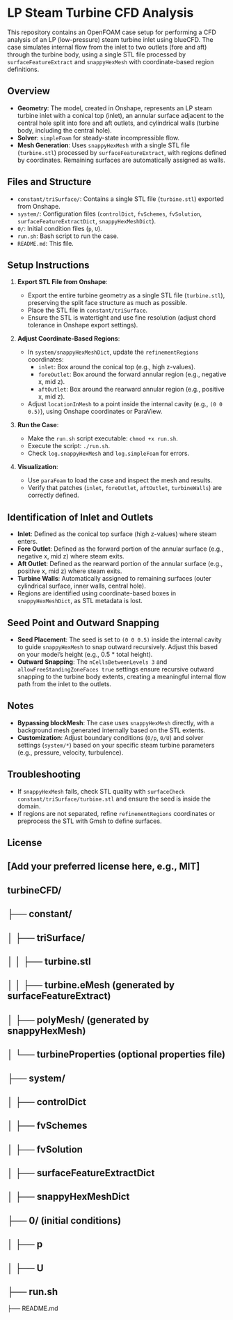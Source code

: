 # LP Steam Turbine CFD Analysis

This repository contains an OpenFOAM case setup for performing a CFD analysis of an LP (low-pressure) steam turbine inlet using blueCFD. The case simulates internal flow from the inlet to two outlets (fore and aft) through the turbine body, using a single STL file processed by `surfaceFeatureExtract` and `snappyHexMesh` with coordinate-based region definitions.

## Overview
- **Geometry**: The model, created in Onshape, represents an LP steam turbine inlet with a conical top (inlet), an annular surface adjacent to the central hole split into fore and aft outlets, and cylindrical walls (turbine body, including the central hole).
- **Solver**: `simpleFoam` for steady-state incompressible flow.
- **Mesh Generation**: Uses `snappyHexMesh` with a single STL file (`turbine.stl`) processed by `surfaceFeatureExtract`, with regions defined by coordinates. Remaining surfaces are automatically assigned as walls.

## Files and Structure
- `constant/triSurface/`: Contains a single STL file (`turbine.stl`) exported from Onshape.
- `system/`: Configuration files (`controlDict`, `fvSchemes`, `fvSolution`, `surfaceFeatureExtractDict`, `snappyHexMeshDict`).
- `0/`: Initial condition files (`p`, `U`).
- `run.sh`: Bash script to run the case.
- `README.md`: This file.

## Setup Instructions
1. **Export STL File from Onshape**:
   - Export the entire turbine geometry as a single STL file (`turbine.stl`), preserving the split face structure as much as possible.
   - Place the STL file in `constant/triSurface`.
   - Ensure the STL is watertight and use fine resolution (adjust chord tolerance in Onshape export settings).

2. **Adjust Coordinate-Based Regions**:
   - In `system/snappyHexMeshDict`, update the `refinementRegions` coordinates:
     - `inlet`: Box around the conical top (e.g., high z-values).
     - `foreOutlet`: Box around the forward annular region (e.g., negative x, mid z).
     - `aftOutlet`: Box around the rearward annular region (e.g., positive x, mid z).
   - Adjust `locationInMesh` to a point inside the internal cavity (e.g., `(0 0 0.5)`), using Onshape coordinates or ParaView.

3. **Run the Case**:
   - Make the `run.sh` script executable: `chmod +x run.sh`.
   - Execute the script: `./run.sh`.
   - Check `log.snappyHexMesh` and `log.simpleFoam` for errors.

4. **Visualization**:
   - Use `paraFoam` to load the case and inspect the mesh and results.
   - Verify that patches (`inlet`, `foreOutlet`, `aftOutlet`, `turbineWalls`) are correctly defined.

## Identification of Inlet and Outlets
- **Inlet**: Defined as the conical top surface (high z-values) where steam enters.
- **Fore Outlet**: Defined as the forward portion of the annular surface (e.g., negative x, mid z) where steam exits.
- **Aft Outlet**: Defined as the rearward portion of the annular surface (e.g., positive x, mid z) where steam exits.
- **Turbine Walls**: Automatically assigned to remaining surfaces (outer cylindrical surface, inner walls, central hole).
- Regions are identified using coordinate-based boxes in `snappyHexMeshDict`, as STL metadata is lost.

## Seed Point and Outward Snapping
- **Seed Placement**: The seed is set to `(0 0 0.5)` inside the internal cavity to guide `snappyHexMesh` to snap outward recursively. Adjust this based on your model’s height (e.g., 0.5 * total height).
- **Outward Snapping**: The `nCellsBetweenLevels 3` and `allowFreeStandingZoneFaces true` settings ensure recursive outward snapping to the turbine body extents, creating a meaningful internal flow path from the inlet to the outlets.

## Notes
- **Bypassing blockMesh**: The case uses `snappyHexMesh` directly, with a background mesh generated internally based on the STL extents.
- **Customization**: Adjust boundary conditions (`0/p`, `0/U`) and solver settings (`system/*`) based on your specific steam turbine parameters (e.g., pressure, velocity, turbulence).

## Troubleshooting
- If `snappyHexMesh` fails, check STL quality with `surfaceCheck constant/triSurface/turbine.stl` and ensure the seed is inside the domain.
- If regions are not separated, refine `refinementRegions` coordinates or preprocess the STL with Gmsh to define surfaces.

## License
[Add your preferred license here, e.g., MIT]
---
turbineCFD/
---
├── constant/
---
│   ├── triSurface/
---
│   │   ├── turbine.stl
---
│   │   ├── turbine.eMesh  (generated by surfaceFeatureExtract)
---
│   ├── polyMesh/        (generated by snappyHexMesh)
---
│   └── turbineProperties  (optional properties file)
---
├── system/
---
│   ├── controlDict
---
│   ├── fvSchemes
---
│   ├── fvSolution
---
│   ├── surfaceFeatureExtractDict
---
│   ├── snappyHexMeshDict
---
├── 0/                   (initial conditions)
---
│   ├── p
---
│   ├── U
---
├── run.sh
---
├── README.md
